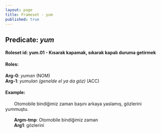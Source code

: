 ```yaml
---
layout: page
title: Frameset - yum
published: true
---
```

<h2>Predicate: <i>yum</i></h2>
<h4>Roleset id: yum.01 - Kısarak kapamak, sıkarak kapalı duruma getirmek<br>
<h4>Roles:</h4>
<b>Arg-0</b>: <i>yuman</i>  (NOM) <br>
<b>Arg-1</b>: <i>yumulan (genelde el ya da göz)</i>  (ACC) <br>
<h4>Example:</h4>
&emsp;&emsp;Otomobile bindiğimiz zaman başını arkaya yaslamış, gözlerini yummuştu.<br><br>
&emsp;&emsp;<b>Argm-tmp</b>:  Otomobile bindiğimiz zaman<br>
&emsp;&emsp;<b>Arg1</b>:  gözlerini<br>

